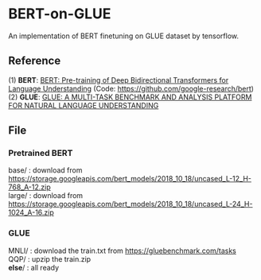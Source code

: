 # BERT-on-GLUE
An implementation of BERT finetuning on GLUE dataset by tensorflow.

## Reference
(1) **BERT**: [BERT: Pre-training of Deep Bidirectional Transformers for Language Understanding](https://arxiv.org/pdf/1810.04805.pdf) (Code: https://github.com/google-research/bert)   
(2) **GLUE**: [GLUE: A MULTI-TASK BENCHMARK AND ANALYSIS PLATFORM FOR NATURAL LANGUAGE UNDERSTANDING](https://arxiv.org/pdf/1804.07461v2.pdf)

## File
### Pretrained BERT
base/  : download from https://storage.googleapis.com/bert_models/2018_10_18/uncased_L-12_H-768_A-12.zip  
large/ : download from https://storage.googleapis.com/bert_models/2018_10_18/uncased_L-24_H-1024_A-16.zip  
### GLUE
MNLI/ : download the train.txt from https://gluebenchmark.com/tasks  
QQP/ : upzip the train.zip  
**else**/ : all ready
